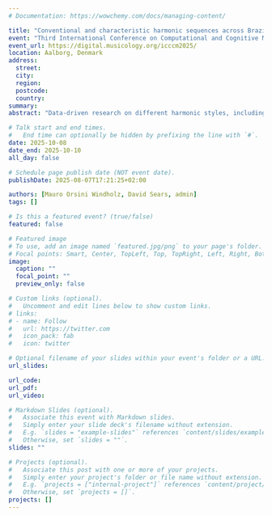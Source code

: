 ```yaml
---
# Documentation: https://wowchemy.com/docs/managing-content/

title: "Conventional and characteristic harmonic sequences across Brazilian choro, Western classical music and rock: tonal harmony in a Global South context"
event: "Third International Conference on Computational and Cognitive Musicology"
event_url: https://digital.musicology.org/icccm2025/
location: Aalborg, Denmark
address:
  street:
  city:
  region:
  postcode:
  country:
summary:
abstract: "Data-driven research on different harmonic styles, including both Western classical and popular music, has increased substantially since the early 2000s (e.g. de Clercq and Temperley, 2011, Broze and Shanahan, 2013, Devaney et al., 2015, de Clercq, 2022). Such studies have largely focused on a single style at a time, while also rarely addressing styles from the Global South. Sears and Forrest (2021) present a method for comparing Western classical and rock harmonic styles based on large corpora of Roman numeral annotations (namely, the ABC, TAVERN, Rolling Stones and McGill Billboard corpora), ranking both the conventional chord progressions of each style (i.e. those most commonly found in the style) as well as the characteristic progressions (i.e. those that are unique to a style or corpus relative to a comparison style, or anti-corpus). The present study addresses the lack of representation of styles from the Global South by reproducing the methodology of Sears and Forrest with the inclusion of Brazilian choro, based on the corpus by Moss et al. (2019), which contains harmonic annotations of 295 choro pieces. We identify the most conventional tri-grams of Roman numeral sequences in choro and the most characteristic in comparison to the Western classical and rock databases used in the original study. Preliminary results indicate that choro harmony, even if largely tonal and tertian, exhibits unique chord progressions at formal boundaries relative to the other two styles, such as iv - iiø - i  (relative frequency ratio = 5.58 relative to classical, and 6.47 relative to rock). These results advance our knowledge of how a previously under-studied genre deploys unique vocabularies of tonal chord progressions in comparison to more studied styles, increasing our understanding of how tonal harmony develops in different parts of the world and contributing to diversity in corpus studies (Shea et al. 2024)."

# Talk start and end times.
#   End time can optionally be hidden by prefixing the line with `#`.
date: 2025-10-08
date_end: 2025-10-10
all_day: false

# Schedule page publish date (NOT event date).
publishDate: 2025-08-07T17:21:25+02:00

authors: [Mauro Orsini Windholz, David Sears, admin]
tags: []

# Is this a featured event? (true/false)
featured: false

# Featured image
# To use, add an image named `featured.jpg/png` to your page's folder. 
# Focal points: Smart, Center, TopLeft, Top, TopRight, Left, Right, BottomLeft, Bottom, BottomRight.
image:
  caption: ""
  focal_point: ""
  preview_only: false

# Custom links (optional).
#   Uncomment and edit lines below to show custom links.
# links:
# - name: Follow
#   url: https://twitter.com
#   icon_pack: fab
#   icon: twitter

# Optional filename of your slides within your event's folder or a URL.
url_slides:

url_code:
url_pdf:
url_video:

# Markdown Slides (optional).
#   Associate this event with Markdown slides.
#   Simply enter your slide deck's filename without extension.
#   E.g. `slides = "example-slides"` references `content/slides/example-slides.md`.
#   Otherwise, set `slides = ""`.
slides: ""

# Projects (optional).
#   Associate this post with one or more of your projects.
#   Simply enter your project's folder or file name without extension.
#   E.g. `projects = ["internal-project"]` references `content/project/deep-learning/index.md`.
#   Otherwise, set `projects = []`.
projects: []
---
```

